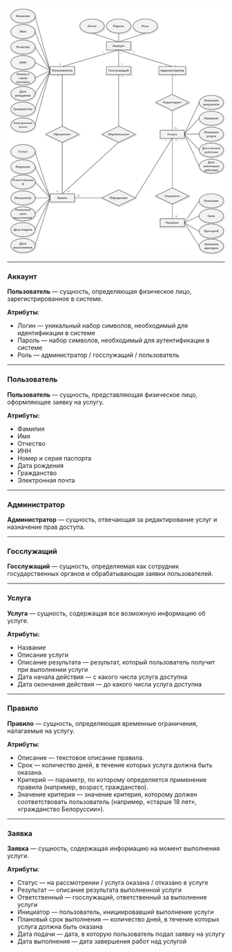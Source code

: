 ![](ERD.png)

---
### Аккаунт
**Пользователь** — сущность, определяющая физическое лицо, зарегистрированное в системе.

**Атрибуты**:
- Логин — уникальный набор символов, необходимый для идентификации в системе
- Пароль — набор символов, необходимый для аутентификации в системе 
- Роль — администратор / госслужащий / пользователь

---
### Пользователь
**Пользователь** — сущность, представляющая физическое лицо, оформляющее заявку на услугу.

**Атрибуты:**
- Фамилия
- Имя
- Отчество
- ИНН
- Номер и серия паспорта
- Дата рождения
- Гражданство
- Электронная почта

---
### Администратор
**Администратор** — сущность, отвечающая за редактирование услуг и назначение прав доступа.

---
### Госслужащий
**Госслужащий** — сущность, определяемая как сотрудник государственных органов и обрабатывающая заявки пользователей.

---
### Услуга
**Услуга** — сущность, содержащая все возможную информацию об услуге.

**Атрибуты:**
- Название
- Описание услуги
- Описание результата — результат, который пользователь получит при выполнении услуги
- Дата начала действия — с какого числа услуга доступна
- Дата окончания действия — до какого числа услуга доступна

---
### Правило
**Правило** — сущность, определяющая временные ограничения, налагаемые на услугу.

**Атрибуты**: 
- Описание — текстовое описание правила.
- Срок — количество дней, в течение которых услуга должна быть оказана.
- Критерий — параметр, по которому определяется применение правила (например, возраст, гражданство).
- Значение критерия — значение критерия, которому должен соответствовать пользователь (например, «старше 18 лет», «гражданство Белоруссии»).

---
### Заявка
**Заявка** — сущность, содержащая информацию на момент выполнения услуги.

**Атрибуты**:
- Статус — на рассмотрении / услуга оказана / отказано в услуге 
- Результат — описание результата выполненной услуги
- Ответственный — госслужащий, ответственный за выполнение услуги
- Инициатор — пользователь, инициировавший выполнение услуги 
- Плановый срок выполнения — количество дней, в течение которых услуга должна быть оказана
- Дата подачи — дата, в которую пользователь подал заявку на услугу
- Дата выполнения — дата завершения работ над услугой